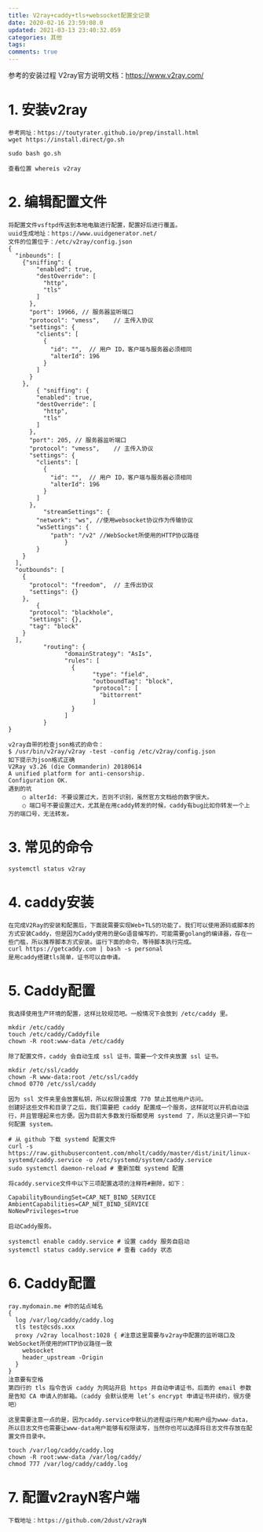 ```yaml
---
title: V2ray+caddy+tls+websocket配置全记录
date: 2020-02-16 23:59:08.0
updated: 2021-03-13 23:40:32.059
categories: 其他
tags: 
comments: true
---
```


参考的安装过程
V2ray官方说明文档：https://www.v2ray.com/
# 1. 安装v2ray
	参考网址：https://toutyrater.github.io/prep/install.html
	wget https://install.direct/go.sh
	
	sudo bash go.sh
	
	查看位置 whereis v2ray
	
# 2. 编辑配置文件
	将配置文件vsftpd传送到本地电脑进行配置，配置好后进行覆盖。
	uuid生成地址：https://www.uuidgenerator.net/
	文件的位置位于：/etc/v2ray/config.json
	{
	  "inbounds": [
	    {"sniffing": {
	        "enabled": true,
	        "destOverride": [
	          "http",
	          "tls"
	        ]
	      },
	      "port": 19966, // 服务器监听端口
	      "protocol": "vmess",    // 主传入协议
	      "settings": {
	        "clients": [
	          {
	            "id": "",  // 用户 ID，客户端与服务器必须相同
	            "alterId": 196
	          }
	        ]
	      }
	    },
	        { "sniffing": {
	        "enabled": true,
	        "destOverride": [
	          "http",
	          "tls"
	        ]
	      },
	      "port": 205, // 服务器监听端口
	      "protocol": "vmess",    // 主传入协议
	      "settings": {
	        "clients": [
	          {
	            "id": "",  // 用户 ID，客户端与服务器必须相同
	            "alterId": 196
	          }
	        ]
	      },
	          "streamSettings": {
	        "network": "ws", //使用websocket协议作为传输协议
	        "wsSettings": {
	            "path": "/v2" //WebSocket所使用的HTTP协议路径
	                }
	        }
	    }
	  ],
	  "outbounds": [
	    {
	      "protocol": "freedom",  // 主传出协议
	      "settings": {}
	    },
	        {
	      "protocol": "blackhole",
	      "settings": {},
	      "tag": "block"
	    }
	  ],
	          "routing": {
	                "domainStrategy": "AsIs",
	                "rules": [
	                  {
	                        "type": "field",
	                        "outboundTag": "block",
	                        "protocol": [
	                          "bittorrent"
	                        ]
	                  }
	                ]
	          }
	}
	
	v2ray自带的检查json格式的命令：
	$ /usr/bin/v2ray/v2ray -test -config /etc/v2ray/config.json
	如下提示为json格式正确
	V2Ray v3.26 (die Commanderin) 20180614
	A unified platform for anti-censorship.
	Configuration OK.
	遇到的坑
		○ alterId: 不要设置过大，否则不识别，虽然官方文档给的数字很大。
		○ 端口号不要设置过大，尤其是在用caddy转发的时候，caddy有bug比如你转发一个上万的端口号，无法转发。
	
# 3. 常见的命令
	systemctl status v2ray
	
# 4. caddy安装
	在完成V2Ray的安装和配置后，下面就需要实现Web+TLS的功能了。我们可以使用源码或脚本的方式安装Caddy，但是因为Caddy使用的是Go语音编写的，可能需要golang的编译器，存在一些门槛，所以推荐脚本方式安装。运行下面的命令，等待脚本执行完成。
	curl https://getcaddy.com | bash -s personal
	是用caddy搭建tls简单，证书可以自申请。
# 5. Caddy配置
	我选择使用生产环境的配置，这样比较规范吧。一般情况下会放到 /etc/caddy 里。
	
	mkdir /etc/caddy
	touch /etc/caddy/Caddyfile
	chown -R root:www-data /etc/caddy
	
	除了配置文件，caddy 会自动生成 ssl 证书，需要一个文件夹放置 ssl 证书。
	
	mkdir /etc/ssl/caddy
	chown -R www-data:root /etc/ssl/caddy
	chmod 0770 /etc/ssl/caddy
	
	因为 ssl 文件夹里会放置私钥，所以权限设置成 770 禁止其他用户访问。
	创建好这些文件和目录了之后，我们需要把 caddy 配置成一个服务，这样就可以开机自动运行，并且管理起来也方便。因为目前大多数发行版都使用 systemd 了，所以这里只讲一下如何配置 system。
	
	# 从 github 下载 systemd 配置文件 
	curl -s https://raw.githubusercontent.com/mholt/caddy/master/dist/init/linux-systemd/caddy.service -o /etc/systemd/system/caddy.service 
	sudo systemctl daemon-reload # 重新加载 systemd 配置
	
	将caddy.service文件中以下三项配置选项的注释符#删除，如下：
	
	CapabilityBoundingSet=CAP_NET_BIND_SERVICE
	AmbientCapabilities=CAP_NET_BIND_SERVICE
	NoNewPrivileges=true
	
	启动Caddy服务。
	
	systemctl enable caddy.service # 设置 caddy 服务自启动
	systemctl status caddy.service # 查看 caddy 状态
# 6. Caddy配置
	ray.mydomain.me #你的站点域名
	{
	  log /var/log/caddy/caddy.log
	  tls test@csds.xxx
	  proxy /v2ray localhost:1028 { #注意这里需要与v2ray中配置的监听端口及WebSocket所使用的HTTP协议路径一致
	    websocket
	    header_upstream -Origin
	  }
	}
	注意要有空格
	第四行的 tls 指令告诉 caddy 为网站开启 https 并自动申请证书，后面的 email 参数是告知 CA 申请人的邮箱。（caddy 会默认使用 let’s encrypt 申请证书并续约，很方便吧）
	
	这里需要注意一点的是，因为caddy.service中默认的进程运行用户和用户组为www-data，所以日志文件也需要让www-data用户能够有权限读写，当然你也可以选择将日志文件存放在配置文件目录中。
	
	touch /var/log/caddy/caddy.log
	chown -R root:www-data /var/log/caddy/
	chmod 777 /var/log/caddy/caddy.log 
	
# 7. 配置v2rayN客户端
	下载地址：https://github.com/2dust/v2rayN
	
